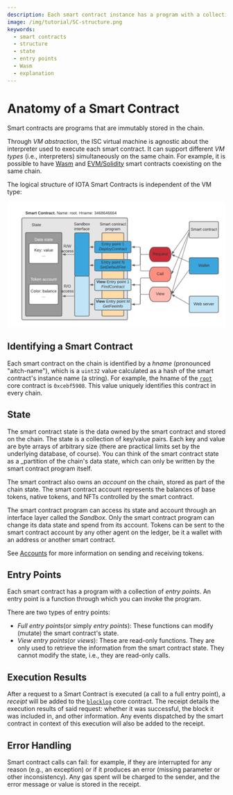 ```yaml
---
description: Each smart contract instance has a program with a collection of entry points and a state.
image: /img/tutorial/SC-structure.png
keywords:
  - smart contracts
  - structure
  - state
  - entry points
  - Wasm
  - explanation
---
```


# Anatomy of a Smart Contract

Smart contracts are programs that are immutably stored in the chain.

Through _VM abstraction_, the ISC virtual machine is agnostic about the interpreter used to execute each smart contract.
It can support different _VM types_ (i.e., interpreters) simultaneously on the same chain.
For example, it is possible to have [Wasm](/wasp-wasm/overview/) and [EVM/Solidity](/wasp-evm/introduction/) smart
contracts coexisting on the same chain.

The logical structure of IOTA Smart Contracts is independent of the VM type:

![Smart Contract Structure](/img/tutorial/SC-structure.png)

## Identifying a Smart Contract

Each smart contract on the chain is identified by a _hname_ (pronounced "aitch-name"), which is a `uint32` value
calculated as a hash of the smart contract's instance name (a string).
For example, the hname of the [`root`](/wasp-wasm/reference/core-contracts/root/) core contract
is `0xcebf5908`. This
value uniquely identifies this contract in every chain.

## State

The smart contract state is the data owned by the smart contract and stored on the chain.
The state is a collection of key/value pairs.
Each key and value are byte arrays of arbitrary size (there are practical limits set by the underlying database, of
course).
You can think of the smart contract state as a \_partition of the chain's data state, which can only be written by the
smart contract program itself.

The smart contract also owns an _account_ on the chain, stored as part of the chain state.
The smart contract account represents the balances of base tokens, native tokens, and NFTs controlled by the smart
contract.

The smart contract program can access its state and account through an interface layer called the _Sandbox_.
Only the smart contract program can change its data state and spend from its
account. Tokens can be sent to the smart contract account by any other agent on
the ledger, be it a wallet with an address or another smart contract.

See [Accounts](https://wiki.iota.org/build/wasp-wasm/how-accounts-work/) for more information on sending and receiving
tokens.

## Entry Points

Each smart contract has a program with a collection of _entry points_.
An entry point is a function through which you can invoke the program.

There are two types of entry points:

- _Full entry points_(or simply _entry points_): These functions can modify
  (mutate) the smart contract's state.
- _View entry points_(or _views_): These are read-only functions. They are only used
  to retrieve the information from the smart contract state. They cannot
  modify the state, i.e., they are read-only calls.

## Execution Results

After a request to a Smart Contract is executed (a call to a full entry point), a _receipt_ will be added to
the [`blocklog`](/wasp-wasm/reference/core-contracts/blocklog/) core contract. The receipt details the
execution results
of said request: whether it was successful, the block it was included in, and other information.
Any events dispatched by the smart contract in context of this execution will also be added to the receipt.

## Error Handling

Smart contract calls can fail: for example, if they are interrupted for any reason (e.g., an exception) or if it
produces an error (missing parameter or other inconsistency).
Any gas spent will be charged to the sender, and the error message or value is stored in the receipt.
